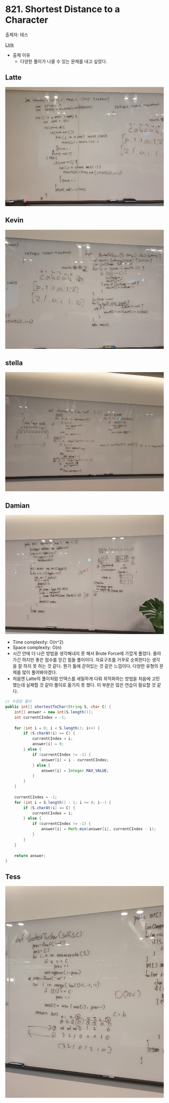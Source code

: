 # 821. Shortest Distance to a Character

출제자: 테스

[Link](https://leetcode.com/problems/shortest-distance-to-a-character/)

- 출제 이유
  - 다양한 풀이가 나올 수 있는 문제를 내고 싶었다.

## Latte
![](./images/20200105_821_latte.jpeg)

## Kevin
![](./images/20200105_821_kevin.jpeg)

## stella
![](./images/20200105_821_stella.jpeg)

## Damian
![](./images/20200105_821_damian.jpeg)

- Time complexity: O(n^2) 
- Space complexity: O(n)
- 시간 안에 더 나은 방법을 생각해내지 못 해서 Brute Force에 가깝게 풀었다. 돌아가긴 하지만 좋은 점수를 얻긴 힘들 풀이이다. 자료구조를 거꾸로 순회한다는 생각을 잘 하지 못 하는 것 같다. 뭔가 틀에 갇혀있는 것 같은 느낌이다. 다양한 유형의 문제를 많이 풀어봐야겠다.
- 처음엔 Latte의 풀이처럼 인덱스를 세밀하게 다뤄 최적화하는 방법을 처음에 고민했는데 실패할 것 같아 풀이로 옮기지 못 했다. 이 부분은 많은 연습이 필요할 것 같다.
```java
// 수정된 풀이
public int[] shortestToChar(String S, char C) {        
    int[] answer = new int[S.length()];
    int currentCIndex = -1;
    
    for (int i = 0; i < S.length(); i++) {
        if (S.charAt(i) == C) {
            currentCIndex = i;
            answer[i] = 0;
        } else {
            if (currentCIndex != -1) {
                answer[i] = i - currentCIndex;
            } else {
                answer[i] = Integer.MAX_VALUE;
            }                
        }
    }
    
    currentCIndex = -1;
    for (int i = S.length() - 1; i >= 0; i--) {
        if (S.charAt(i) == C) {
            currentCIndex = i;        
        } else {
            if (currentCIndex != -1) {
                answer[i] = Math.min(answer[i], currentCIndex - i);
            }
        }
    }

    return answer;
}
```

## Tess
![](./images/20200105_821_solution.jpeg)


